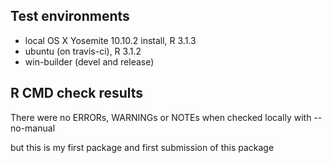 ## Test environments
* local OS X Yosemite 10.10.2 install, R 3.1.3
* ubuntu (on travis-ci), R 3.1.2
* win-builder (devel and release)

## R CMD check results

There were no ERRORs, WARNINGs or NOTEs
when checked locally with --no-manual

but this is my first package and first submission of this package

